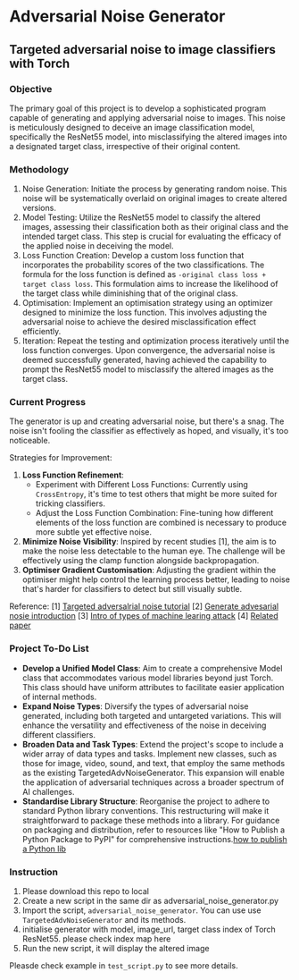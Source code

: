 # Adversarial Noise Generator

## Targeted adversarial noise to image classifiers with Torch
### Objective
The primary goal of this project is to develop a sophisticated program capable of generating and applying adversarial noise to images. This noise is meticulously designed to deceive an image classification model, specifically the ResNet55 model, into misclassifying the altered images into a designated target class, irrespective of their original content.

### Methodology

1. Noise Generation: Initiate the process by generating random noise. This noise will be systematically overlaid on original images to create altered versions.
2. Model Testing: Utilize the ResNet55 model to classify the altered images, assessing their classification both as their original class and the intended target class. This step is crucial for evaluating the efficacy of the applied noise in deceiving the model.
3. Loss Function Creation: Develop a custom loss function that incorporates the probability scores of the two classifications. The formula for the loss function is defined as `-original class loss + target class loss`. This formulation aims to increase the likelihood of the target class while diminishing that of the original class.
4. Optimisation: Implement an optimisation strategy using an optimizer designed to minimize the loss function. This involves adjusting the adversarial noise to achieve the desired misclassification effect efficiently.
5. Iteration: Repeat the testing and optimization process iteratively until the loss function converges. Upon convergence, the adversarial noise is deemed successfully generated, having achieved the capability to prompt the ResNet55 model to misclassify the altered images as the target class.


### Current Progress
The generator is up and creating adversarial noise, but there's a snag. The noise isn't fooling the classifier as effectively as hoped, and visually, it's too noticeable.

Strategies for Improvement:

1. **Loss Function Refinement**:
    - Experiment with Different Loss Functions: Currently using `CrossEntropy`, it's time to test others that might be more suited for tricking classifiers.
    - Adjust the Loss Function Combination: Fine-tuning how different elements of the loss function are combined is necessary to produce more subtle yet effective noise.
2. **Minimize Noise Visibility**:
    Inspired by recent studies [1], the aim is to make the noise less detectable to the human eye. The challenge will be effectively using the clamp function alongside backpropagation.
3. **Optimiser Gradient Customisation**:
    Adjusting the gradient within the optimiser might help control the learning process better, leading to noise that's harder for classifiers to detect but still visually subtle. 

Reference:
[1] [Targeted adversalrial noise tutorial](https://pyimagesearch.com/2020/10/26/targeted-adversarial-attacks-with-keras-and-tensorflow/)
[2] [Generate advesarial nosie introduction](https://viso.ai/deep-learning/adversarial-machine-learning/#:~:text=An%20adversarial%20attack%20is%20a,valid%20input%20to%20a%20human.)
[3] [Intro of types of machine learing attack](https://towardsdatascience.com/how-to-attack-machine-learning-evasion-poisoning-inference-trojans-backdoors-a7cb5832595c)
[4] [Related paper](https://arxiv.org/pdf/1804.00792.pdf)

### Project To-Do List
- **Develop a Unified Model Class**: Aim to create a comprehensive Model class that accommodates various model libraries beyond just Torch. This class should have uniform attributes to facilitate easier application of internal methods.
- **Expand Noise Types**: Diversify the types of adversarial noise generated, including both targeted and untargeted variations. This will enhance the versatility and effectiveness of the noise in deceiving different classifiers.
- **Broaden Data and Task Types**: Extend the project's scope to include a wider array of data types and tasks. Implement new classes, such as those for image, video, sound, and text, that employ the same methods as the existing TargetedAdvNoiseGenerator. This expansion will enable the application of adversarial techniques across a broader spectrum of AI challenges.
- **Standardise Library Structure**: Reorganise the project to adhere to standard Python library conventions. This restructuring will make it straightforward to package these methods into a library. For guidance on packaging and distribution, refer to resources like "How to Publish a Python Package to PyPI" for comprehensive instructions.[how to publish a Python lib](https://towardsdatascience.com/how-to-publish-a-python-package-to-pypi-7be9dd5d6dcd)


### Instruction
1. Please download this repo to local
2. Create a new script in the same dir as adversarial_noise_generator.py
3. Import the script, `adversarial_noise_generator`. You can use use `TargetedAdvNoiseGenerator` and its methods.
4. initialise generator with model, image_url, target class index of Torch ResNet55. please check index map here 
5. Run the new script, it will display the altered image

Pleasde check example in `test_script.py` to see more details.


